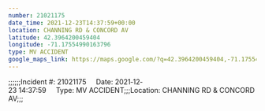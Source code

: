 ```yaml
---
number: 21021175
date_time: 2021-12-23T14:37:59+00:00
location: CHANNING RD & CONCORD AV
latitude: 42.3964200459404
longitude: -71.17554990163796
type: MV ACCIDENT
google_maps_link: https://maps.google.com/?q=42.3964200459404,-71.17554990163796
---
```


;;;;;;Incident #: 21021175     Date: 2021‐12‐23 14:37:59     Type: MV ACCIDENT;;;Location: CHANNING RD & CONCORD AV;;;
